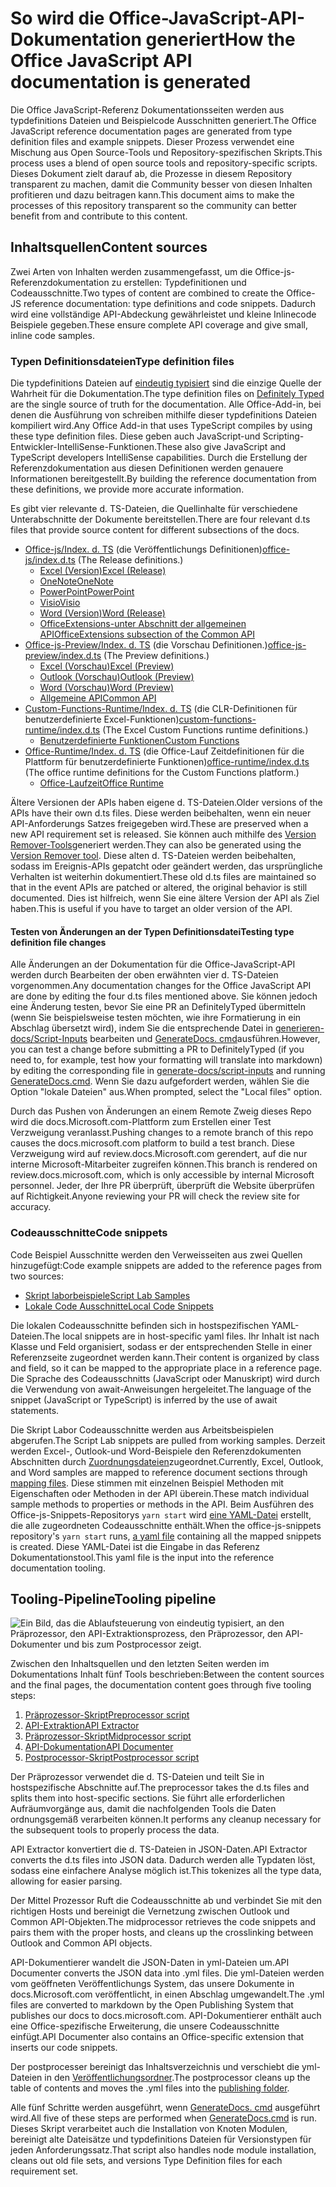 # <a name="how-the-office-javascript-api-documentation-is-generated"></a><span data-ttu-id="34400-101">So wird die Office-JavaScript-API-Dokumentation generiert</span><span class="sxs-lookup"><span data-stu-id="34400-101">How the Office JavaScript API documentation is generated</span></span>

<span data-ttu-id="34400-102">Die Office JavaScript-Referenz Dokumentationsseiten werden aus typdefinitions Dateien und Beispielcode Ausschnitten generiert.</span><span class="sxs-lookup"><span data-stu-id="34400-102">The Office JavaScript reference documentation pages are generated from type definition files and example snippets.</span></span> <span data-ttu-id="34400-103">Dieser Prozess verwendet eine Mischung aus Open Source-Tools und Repository-spezifischen Skripts.</span><span class="sxs-lookup"><span data-stu-id="34400-103">This process uses a blend of open source tools and repository-specific scripts.</span></span> <span data-ttu-id="34400-104">Dieses Dokument zielt darauf ab, die Prozesse in diesem Repository transparent zu machen, damit die Community besser von diesen Inhalten profitieren und dazu beitragen kann.</span><span class="sxs-lookup"><span data-stu-id="34400-104">This document aims to make the processes of this repository transparent so the community can better benefit from and contribute to this content.</span></span>

## <a name="content-sources"></a><span data-ttu-id="34400-105">Inhaltsquellen</span><span class="sxs-lookup"><span data-stu-id="34400-105">Content sources</span></span>

<span data-ttu-id="34400-106">Zwei Arten von Inhalten werden zusammengefasst, um die Office-js-Referenzdokumentation zu erstellen: Typdefinitionen und Codeausschnitte.</span><span class="sxs-lookup"><span data-stu-id="34400-106">Two types of content are combined to create the Office-JS reference documentation: type definitions and code snippets.</span></span> <span data-ttu-id="34400-107">Dadurch wird eine vollständige API-Abdeckung gewährleistet und kleine Inlinecode Beispiele gegeben.</span><span class="sxs-lookup"><span data-stu-id="34400-107">These ensure complete API coverage and give small, inline code samples.</span></span>

### <a name="type-definition-files"></a><span data-ttu-id="34400-108">Typen Definitionsdateien</span><span class="sxs-lookup"><span data-stu-id="34400-108">Type definition files</span></span>

<span data-ttu-id="34400-109">Die typdefinitions Dateien auf [eindeutig typisiert](https://github.com/DefinitelyTyped/DefinitelyTyped) sind die einzige Quelle der Wahrheit für die Dokumentation.</span><span class="sxs-lookup"><span data-stu-id="34400-109">The type definition files on [Definitely Typed](https://github.com/DefinitelyTyped/DefinitelyTyped) are the single source of truth for the documentation.</span></span> <span data-ttu-id="34400-110">Alle Office-Add-in, bei denen die Ausführung von schreiben mithilfe dieser typdefinitions Dateien kompiliert wird.</span><span class="sxs-lookup"><span data-stu-id="34400-110">Any Office Add-in that uses TypeScript compiles by using these type definition files.</span></span> <span data-ttu-id="34400-111">Diese geben auch JavaScript-und Scripting-Entwickler-IntelliSense-Funktionen.</span><span class="sxs-lookup"><span data-stu-id="34400-111">These also give JavaScript and TypeScript developers IntelliSense capabilities.</span></span> <span data-ttu-id="34400-112">Durch die Erstellung der Referenzdokumentation aus diesen Definitionen werden genauere Informationen bereitgestellt.</span><span class="sxs-lookup"><span data-stu-id="34400-112">By building the reference documentation from these definitions, we provide more accurate information.</span></span>

<span data-ttu-id="34400-113">Es gibt vier relevante d. TS-Dateien, die Quellinhalte für verschiedene Unterabschnitte der Dokumente bereitstellen.</span><span class="sxs-lookup"><span data-stu-id="34400-113">There are four relevant d.ts files that provide source content for different subsections of the docs.</span></span>

- <span data-ttu-id="34400-114">[Office-js/Index. d. TS](https://raw.githubusercontent.com/DefinitelyTyped/DefinitelyTyped/master/types/office-js/index.d.ts) (die Veröffentlichungs Definitionen)</span><span class="sxs-lookup"><span data-stu-id="34400-114">[office-js/index.d.ts](https://raw.githubusercontent.com/DefinitelyTyped/DefinitelyTyped/master/types/office-js/index.d.ts) (The Release definitions.)</span></span>
  - [<span data-ttu-id="34400-115">Excel (Version)</span><span class="sxs-lookup"><span data-stu-id="34400-115">Excel (Release)</span></span>](https://docs.microsoft.com/javascript/api/excel_release)
  - [<span data-ttu-id="34400-116">OneNote</span><span class="sxs-lookup"><span data-stu-id="34400-116">OneNote</span></span>](https://docs.microsoft.com/javascript/api/onenote)
  - [<span data-ttu-id="34400-117">PowerPoint</span><span class="sxs-lookup"><span data-stu-id="34400-117">PowerPoint</span></span>](https://docs.microsoft.com/javascript/api/powerpoint)
  - [<span data-ttu-id="34400-118">Visio</span><span class="sxs-lookup"><span data-stu-id="34400-118">Visio</span></span>](https://docs.microsoft.com/javascript/api/visio)
  - [<span data-ttu-id="34400-119">Word (Version)</span><span class="sxs-lookup"><span data-stu-id="34400-119">Word (Release)</span></span>](https://docs.microsoft.com/javascript/api/word_release)
  - [<span data-ttu-id="34400-120">OfficeExtensions-unter Abschnitt der allgemeinen API</span><span class="sxs-lookup"><span data-stu-id="34400-120">OfficeExtensions subsection of the Common API</span></span>](https://docs.microsoft.com/javascript/api/office)
- <span data-ttu-id="34400-121">[Office-js-Preview/Index. d. TS](https://raw.githubusercontent.com/DefinitelyTyped/DefinitelyTyped/master/types/office-js-preview/index.d.ts) (die Vorschau Definitionen.)</span><span class="sxs-lookup"><span data-stu-id="34400-121">[office-js-preview/index.d.ts](https://raw.githubusercontent.com/DefinitelyTyped/DefinitelyTyped/master/types/office-js-preview/index.d.ts) (The Preview definitions.)</span></span>
  - [<span data-ttu-id="34400-122">Excel (Vorschau)</span><span class="sxs-lookup"><span data-stu-id="34400-122">Excel (Preview)</span></span>](https://docs.microsoft.com/javascript/api/excel)
  - [<span data-ttu-id="34400-123">Outlook (Vorschau)</span><span class="sxs-lookup"><span data-stu-id="34400-123">Outlook (Preview)</span></span>](https://docs.microsoft.com/javascript/api/outlook)
  - [<span data-ttu-id="34400-124">Word (Vorschau)</span><span class="sxs-lookup"><span data-stu-id="34400-124">Word (Preview)</span></span>](https://docs.microsoft.com/javascript/api/word)
  - [<span data-ttu-id="34400-125">Allgemeine API</span><span class="sxs-lookup"><span data-stu-id="34400-125">Common API</span></span>](https://docs.microsoft.com/javascript/api/office)
- <span data-ttu-id="34400-126">[Custom-Functions-Runtime/Index. d. TS](https://github.com/DefinitelyTyped/DefinitelyTyped/blob/master/types/custom-functions-runtime/index.d.ts) (die CLR-Definitionen für benutzerdefinierte Excel-Funktionen)</span><span class="sxs-lookup"><span data-stu-id="34400-126">[custom-functions-runtime/index.d.ts](https://github.com/DefinitelyTyped/DefinitelyTyped/blob/master/types/custom-functions-runtime/index.d.ts) (The Excel Custom Functions runtime definitions.)</span></span>
  - [<span data-ttu-id="34400-127">Benutzerdefinierte Funktionen</span><span class="sxs-lookup"><span data-stu-id="34400-127">Custom Functions</span></span>](https://docs.microsoft.com/javascript/api/custom-functions-runtime)
- <span data-ttu-id="34400-128">[Office-Runtime/Index. d. TS](https://github.com/DefinitelyTyped/DefinitelyTyped/blob/master/types/office-runtime/index.d.ts) (die Office-Lauf Zeitdefinitionen für die Plattform für benutzerdefinierte Funktionen)</span><span class="sxs-lookup"><span data-stu-id="34400-128">[office-runtime/index.d.ts](https://github.com/DefinitelyTyped/DefinitelyTyped/blob/master/types/office-runtime/index.d.ts) (The office runtime definitions for the Custom Functions platform.)</span></span>
  - [<span data-ttu-id="34400-129">Office-Laufzeit</span><span class="sxs-lookup"><span data-stu-id="34400-129">Office Runtime</span></span>](https://docs.microsoft.com/javascript/api/office-runtime)

<span data-ttu-id="34400-130">Ältere Versionen der APIs haben eigene d. TS-Dateien.</span><span class="sxs-lookup"><span data-stu-id="34400-130">Older versions of the APIs have their own d.ts files.</span></span> <span data-ttu-id="34400-131">Diese werden beibehalten, wenn ein neuer API-Anforderungs Satzes freigegeben wird.</span><span class="sxs-lookup"><span data-stu-id="34400-131">These are preserved when a new API requirement set is released.</span></span> <span data-ttu-id="34400-132">Sie können auch mithilfe des [Version Remover-Tools](https://github.com/OfficeDev/office-js-docs-reference/blob/master/generate-docs/tools/VersionRemover.ts)generiert werden.</span><span class="sxs-lookup"><span data-stu-id="34400-132">They can also be generated using the [Version Remover tool](https://github.com/OfficeDev/office-js-docs-reference/blob/master/generate-docs/tools/VersionRemover.ts).</span></span> <span data-ttu-id="34400-133">Diese alten d. TS-Dateien werden beibehalten, sodass im Ereignis-APIs gepatcht oder geändert werden, das ursprüngliche Verhalten ist weiterhin dokumentiert.</span><span class="sxs-lookup"><span data-stu-id="34400-133">These old d.ts files are maintained so that in the event APIs are patched or altered, the original behavior is still documented.</span></span> <span data-ttu-id="34400-134">Dies ist hilfreich, wenn Sie eine ältere Version der API als Ziel haben.</span><span class="sxs-lookup"><span data-stu-id="34400-134">This is useful if you have to target an older version of the API.</span></span>

#### <a name="testing-type-definition-file-changes"></a><span data-ttu-id="34400-135">Testen von Änderungen an der Typen Definitionsdatei</span><span class="sxs-lookup"><span data-stu-id="34400-135">Testing type definition file changes</span></span>

<span data-ttu-id="34400-136">Alle Änderungen an der Dokumentation für die Office-JavaScript-API werden durch Bearbeiten der oben erwähnten vier d. TS-Dateien vorgenommen.</span><span class="sxs-lookup"><span data-stu-id="34400-136">Any documentation changes for the Office JavaScript API are done by editing the four d.ts files mentioned above.</span></span> <span data-ttu-id="34400-137">Sie können jedoch eine Änderung testen, bevor Sie eine PR an DefinitelyTyped übermitteln (wenn Sie beispielsweise testen möchten, wie ihre Formatierung in ein Abschlag übersetzt wird), indem Sie die entsprechende Datei in [generieren-docs/Script-Inputs](https://github.com/OfficeDev/office-js-docs-reference/tree/master/generate-docs/script-inputs) bearbeiten und [GenerateDocs. cmd](https://github.com/OfficeDev/office-js-docs-reference/blob/master/generate-docs/GenerateDocs.cmd)ausführen.</span><span class="sxs-lookup"><span data-stu-id="34400-137">However, you can test a change before submitting a PR to DefinitelyTyped (if you need to, for example, test how your formatting will translate into markdown) by editing the corresponding file in [generate-docs/script-inputs](https://github.com/OfficeDev/office-js-docs-reference/tree/master/generate-docs/script-inputs) and running [GenerateDocs.cmd](https://github.com/OfficeDev/office-js-docs-reference/blob/master/generate-docs/GenerateDocs.cmd).</span></span> <span data-ttu-id="34400-138">Wenn Sie dazu aufgefordert werden, wählen Sie die Option "lokale Dateien" aus.</span><span class="sxs-lookup"><span data-stu-id="34400-138">When prompted, select the "Local files" option.</span></span>

<span data-ttu-id="34400-139">Durch das Pushen von Änderungen an einem Remote Zweig dieses Repo wird die docs.Microsoft.com-Plattform zum Erstellen einer Test Verzweigung veranlasst.</span><span class="sxs-lookup"><span data-stu-id="34400-139">Pushing changes to a remote branch of this repo causes the docs.microsoft.com platform to build a test branch.</span></span> <span data-ttu-id="34400-140">Diese Verzweigung wird auf review.docs.Microsoft.com gerendert, auf die nur interne Microsoft-Mitarbeiter zugreifen können.</span><span class="sxs-lookup"><span data-stu-id="34400-140">This branch is rendered on review.docs.microsoft.com, which is only accessible by internal Microsoft personnel.</span></span> <span data-ttu-id="34400-141">Jeder, der Ihre PR überprüft, überprüft die Website überprüfen auf Richtigkeit.</span><span class="sxs-lookup"><span data-stu-id="34400-141">Anyone reviewing your PR will check the review site for accuracy.</span></span>

### <a name="code-snippets"></a><span data-ttu-id="34400-142">Codeausschnitte</span><span class="sxs-lookup"><span data-stu-id="34400-142">Code snippets</span></span>

<span data-ttu-id="34400-143">Code Beispiel Ausschnitte werden den Verweisseiten aus zwei Quellen hinzugefügt:</span><span class="sxs-lookup"><span data-stu-id="34400-143">Code example snippets are added to the reference pages from two sources:</span></span>

- [<span data-ttu-id="34400-144">Skript laborbeispiele</span><span class="sxs-lookup"><span data-stu-id="34400-144">Script Lab Samples</span></span>](https://github.com/OfficeDev/office-js-snippets)
- [<span data-ttu-id="34400-145">Lokale Code Ausschnitte</span><span class="sxs-lookup"><span data-stu-id="34400-145">Local Code Snippets</span></span>](https://github.com/OfficeDev/office-js-docs-reference/tree/master/docs/code-snippets)

<span data-ttu-id="34400-146">Die lokalen Codeausschnitte befinden sich in hostspezifischen YAML-Dateien.</span><span class="sxs-lookup"><span data-stu-id="34400-146">The local snippets are in host-specific yaml files.</span></span> <span data-ttu-id="34400-147">Ihr Inhalt ist nach Klasse und Feld organisiert, sodass er der entsprechenden Stelle in einer Referenzseite zugeordnet werden kann.</span><span class="sxs-lookup"><span data-stu-id="34400-147">Their content is organized by class and field, so it can be mapped to the appropriate place in a reference page.</span></span> <span data-ttu-id="34400-148">Die Sprache des Codeausschnitts (JavaScript oder Manuskript) wird durch die Verwendung von await-Anweisungen hergeleitet.</span><span class="sxs-lookup"><span data-stu-id="34400-148">The language of the snippet (JavaScript or TypeScript) is inferred by the use of await statements.</span></span>

<span data-ttu-id="34400-149">Die Skript Labor Codeausschnitte werden aus Arbeitsbeispielen abgerufen.</span><span class="sxs-lookup"><span data-stu-id="34400-149">The Script Lab snippets are pulled from working samples.</span></span> <span data-ttu-id="34400-150">Derzeit werden Excel-, Outlook-und Word-Beispiele den Referenzdokumenten Abschnitten durch [Zuordnungsdateien](https://github.com/OfficeDev/office-js-snippets/tree/master/snippet-extractor-metadata)zugeordnet.</span><span class="sxs-lookup"><span data-stu-id="34400-150">Currently, Excel, Outlook, and Word samples are mapped to reference document sections through [mapping files](https://github.com/OfficeDev/office-js-snippets/tree/master/snippet-extractor-metadata).</span></span> <span data-ttu-id="34400-151">Diese stimmen mit einzelnen Beispiel Methoden mit Eigenschaften oder Methoden in der API überein.</span><span class="sxs-lookup"><span data-stu-id="34400-151">These match individual sample methods to properties or methods in the API.</span></span> <span data-ttu-id="34400-152">Beim Ausführen des Office-js-Snippets-Repositorys `yarn start` wird [eine YAML-Datei](https://github.com/OfficeDev/office-js-snippets/blob/master/snippet-extractor-output/snippets.yaml) erstellt, die alle zugeordneten Codeausschnitte enthält.</span><span class="sxs-lookup"><span data-stu-id="34400-152">When the office-js-snippets repository's `yarn start` runs, [a yaml file](https://github.com/OfficeDev/office-js-snippets/blob/master/snippet-extractor-output/snippets.yaml) containing all the mapped snippets is created.</span></span> <span data-ttu-id="34400-153">Diese YAML-Datei ist die Eingabe in das Referenz Dokumentationstool.</span><span class="sxs-lookup"><span data-stu-id="34400-153">This yaml file is the input into the reference documentation tooling.</span></span>

## <a name="tooling-pipeline"></a><span data-ttu-id="34400-154">Tooling-Pipeline</span><span class="sxs-lookup"><span data-stu-id="34400-154">Tooling pipeline</span></span>

![Ein Bild, das die Ablaufsteuerung von eindeutig typisiert, an den Präprozessor, den API-Extraktionsprozess, den Präprozessor, den API-Dokumenter und bis zum Postprocessor zeigt.](ToolingPipeline.png)

<span data-ttu-id="34400-156">Zwischen den Inhaltsquellen und den letzten Seiten werden im Dokumentations Inhalt fünf Tools beschrieben:</span><span class="sxs-lookup"><span data-stu-id="34400-156">Between the content sources and the final pages, the documentation content goes through five tooling steps:</span></span>

1. [<span data-ttu-id="34400-157">Präprozessor-Skript</span><span class="sxs-lookup"><span data-stu-id="34400-157">Preprocessor script</span></span>](https://github.com/OfficeDev/office-js-docs-reference/blob/master/generate-docs/scripts/preprocessor.ts)
1. [<span data-ttu-id="34400-158">API-Extraktion</span><span class="sxs-lookup"><span data-stu-id="34400-158">API Extractor</span></span>](https://api-extractor.com/)
1. [<span data-ttu-id="34400-159">Präprozessor-Skript</span><span class="sxs-lookup"><span data-stu-id="34400-159">Midprocessor script</span></span>](https://github.com/OfficeDev/office-js-docs-reference/blob/master/generate-docs/scripts/midprocessor.ts)
1. [<span data-ttu-id="34400-160">API-Dokumentation</span><span class="sxs-lookup"><span data-stu-id="34400-160">API Documenter</span></span>](https://github.com/microsoft/rushstack/blob/master/apps/api-documenter/README.md)
1. [<span data-ttu-id="34400-161">Postprocessor-Skript</span><span class="sxs-lookup"><span data-stu-id="34400-161">Postprocessor script</span></span>](https://github.com/OfficeDev/office-js-docs-reference/blob/master/generate-docs/scripts/postprocessor.ts)

<span data-ttu-id="34400-162">Der Präprozessor verwendet die d. TS-Dateien und teilt Sie in hostspezifische Abschnitte auf.</span><span class="sxs-lookup"><span data-stu-id="34400-162">The preprocessor takes the d.ts files and splits them into host-specific sections.</span></span> <span data-ttu-id="34400-163">Sie führt alle erforderlichen Aufräumvorgänge aus, damit die nachfolgenden Tools die Daten ordnungsgemäß verarbeiten können.</span><span class="sxs-lookup"><span data-stu-id="34400-163">It performs any cleanup necessary for the subsequent tools to properly process the data.</span></span>

<span data-ttu-id="34400-164">API Extractor konvertiert die d. TS-Dateien in JSON-Daten.</span><span class="sxs-lookup"><span data-stu-id="34400-164">API Extractor converts the d.ts files into JSON data.</span></span> <span data-ttu-id="34400-165">Dadurch werden alle Typdaten löst, sodass eine einfachere Analyse möglich ist.</span><span class="sxs-lookup"><span data-stu-id="34400-165">This tokenizes all the type data, allowing for easier parsing.</span></span>

<span data-ttu-id="34400-166">Der Mittel Prozessor Ruft die Codeausschnitte ab und verbindet Sie mit den richtigen Hosts und bereinigt die Vernetzung zwischen Outlook und Common API-Objekten.</span><span class="sxs-lookup"><span data-stu-id="34400-166">The midprocessor retrieves the code snippets and pairs them with the proper hosts, and cleans up the crosslinking between Outlook and Common API objects.</span></span>

<span data-ttu-id="34400-167">API-Dokumentierer wandelt die JSON-Daten in yml-Dateien um.</span><span class="sxs-lookup"><span data-stu-id="34400-167">API Documenter converts the JSON data into .yml files.</span></span> <span data-ttu-id="34400-168">Die yml-Dateien werden vom geöffneten Veröffentlichungs System, das unsere Dokumente in docs.Microsoft.com veröffentlicht, in einen Abschlag umgewandelt.</span><span class="sxs-lookup"><span data-stu-id="34400-168">The .yml files are converted to markdown by the Open Publishing System that publishes our docs to docs.microsoft.com.</span></span> <span data-ttu-id="34400-169">API-Dokumentierer enthält auch eine Office-spezifische Erweiterung, die unsere Codeausschnitte einfügt.</span><span class="sxs-lookup"><span data-stu-id="34400-169">API Documenter also contains an Office-specific extension that inserts our code snippets.</span></span>

<span data-ttu-id="34400-170">Der postprocesser bereinigt das Inhaltsverzeichnis und verschiebt die yml-Dateien in den [Veröffentlichungsordner](https://github.com/OfficeDev/office-js-docs-reference/tree/master/docs/docs-ref-autogen).</span><span class="sxs-lookup"><span data-stu-id="34400-170">The postprocessor cleans up the table of contents and moves the .yml files into the [publishing folder](https://github.com/OfficeDev/office-js-docs-reference/tree/master/docs/docs-ref-autogen).</span></span>

<span data-ttu-id="34400-171">Alle fünf Schritte werden ausgeführt, wenn [GenerateDocs. cmd](https://github.com/OfficeDev/office-js-docs-reference/blob/master/generate-docs/GenerateDocs.cmd) ausgeführt wird.</span><span class="sxs-lookup"><span data-stu-id="34400-171">All five of these steps are performed when [GenerateDocs.cmd](https://github.com/OfficeDev/office-js-docs-reference/blob/master/generate-docs/GenerateDocs.cmd) is run.</span></span> <span data-ttu-id="34400-172">Dieses Skript verarbeitet auch die Installation von Knoten Modulen, bereinigt alte Dateisätze und typdefinitions Dateien für Versionstypen für jeden Anforderungssatz.</span><span class="sxs-lookup"><span data-stu-id="34400-172">That script also handles node module installation, cleans out old file sets, and versions Type Definition files for each requirement set.</span></span>
